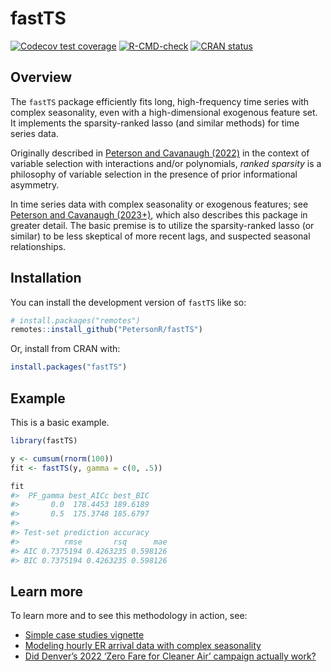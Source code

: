 
<!-- README.md is generated from README.Rmd. Please edit that file -->

# fastTS

<!-- badges: start -->

[![Codecov test
coverage](https://codecov.io/gh/petersonR/fastTS/branch/main/graph/badge.svg)](https://app.codecov.io/gh/petersonR/fastTS?branch=main)
[![R-CMD-check](https://github.com/petersonR/fastTS/actions/workflows/R-CMD-check.yaml/badge.svg)](https://github.com/petersonR/fastTS/actions/workflows/R-CMD-check.yaml)
[![CRAN
status](https://www.r-pkg.org/badges/version/fastTS)](https://CRAN.R-project.org/package=fastTS)
<!-- badges: end -->

## Overview

The `fastTS` package efficiently fits long, high-frequency time series
with complex seasonality, even with a high-dimensional exogenous feature
set. It implements the sparsity-ranked lasso (and similar methods) for
time series data.

Originally described in [Peterson and Cavanaugh
(2022)](https://doi.org/10.1007/s10182-021-00431-7) in the context of
variable selection with interactions and/or polynomials, *ranked
sparsity* is a philosophy of variable selection in the presence of prior
informational asymmetry.

In time series data with complex seasonality or exogenous features; see
[Peterson and Cavanaugh
(2023+)](https://doi.org/10.48550/arXiv.2211.01492), which also
describes this package in greater detail. The basic premise is to
utilize the sparsity-ranked lasso (or similar) to be less skeptical of
more recent lags, and suspected seasonal relationships.

## Installation

You can install the development version of `fastTS` like so:

``` r
# install.packages("remotes")
remotes::install_github("PetersonR/fastTS")
```

Or, install from CRAN with:

``` r
install.packages("fastTS")
```

## Example

This is a basic example.

``` r
library(fastTS)

y <- cumsum(rnorm(100))
fit <- fastTS(y, gamma = c(0, .5))

fit
#>  PF_gamma best_AICc best_BIC
#>       0.0  178.4453 189.6189
#>       0.5  175.3748 185.6797
#> 
#> Test-set prediction accuracy
#>          rmse       rsq      mae
#> AIC 0.7375194 0.4263235 0.598126
#> BIC 0.7375194 0.4263235 0.598126
```

## Learn more

To learn more and to see this methodology in action, see:

- [Simple case studies
  vignette](https://petersonr.github.io/fastTS/articles/case_studies.html)
- [Modeling hourly ER arrival data with complex
  seasonality](https://petersonr.github.io/fastTS/articles/hourly_er_visits.html)
- [Did Denver’s 2022 ‘Zero Fare for Cleaner Air’ campaign actually
  work?](https://data-diction.com/posts/did-denver-zero-fare-policy-work/#modeling)
